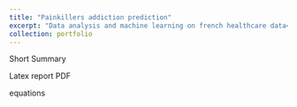 ```yaml
---
title: "Painkillers addiction prediction"
excerpt: "Data analysis and machine learning on french healthcare data<br/><img src='/images/painkillers.jpg'>"
collection: portfolio
---
```


Short Summary

Latex report PDF

equations

